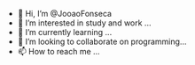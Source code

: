 - 👋 Hi, I’m @JooaoFonseca
- 👀 I’m interested in study and work ...
- 🌱 I’m currently learning ...
- 💞️ I’m looking to collaborate on programming...
- 📫 How to reach me ...

<!---
JooaoFonseca/JooaoFonseca is a ✨ special ✨ repository because its `README.md` (this file) appears on your GitHub profile.
You can click the Preview link to take a look at your changes.
--->
